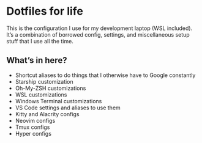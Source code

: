 # Dotfiles for life

This is the configuration I use for my development laptop (WSL included). It’s a combination of borrowed config, settings, and miscellaneous setup stuff that I use all the time.

## What’s in here?

- Shortcut aliases to do things that I otherwise have to Google constantly
- Starship customization
- Oh-My-ZSH customizations
- WSL customizations
- Windows Terminal customizations
- VS Code settings and aliases to use them
- Kitty and Alacrity configs
- Neovim configs
- Tmux configs
- Hyper configs
